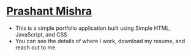 # [Prashant Mishra](https://prashantrmishra.github.io/)

- This is a simple portfolio application built using Simple HTML, JavaScript, and CSS
- You can see the details of where I work, download my resume, and reach out to me.
